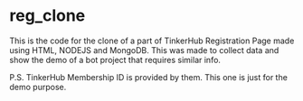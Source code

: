 # reg_clone
This is the code for the clone of a part of TinkerHub Registration Page made using HTML, NODEJS and MongoDB.
This was made to collect data and show the demo of a bot project that requires similar info.

P.S. 
TinkerHub Membership ID is provided by them. This one is just for the demo purpose.
